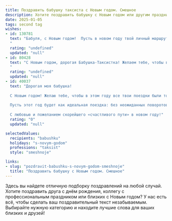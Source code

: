 ```yaml
---
title: Поздравить бабушку таксиста с Новым годом. Смешное
description: Хотите поздравить бабушку с Новым годом или другим праздником? Наш ИИ создаст незабываемое поздравление, а вы обязательно выделитесь среди других.  
date: 2025-01-05
tags: second tag
wishes:
- id: 130781
  text: "Бабуля, с Новым годом!  Пусть в новом году твой личный маршрут будет полон только позитива, а  клиенты — исключительно вежливыми и щедрыми (на подарки, конечно!).  Желаю тебе, чтобы  \"свободно\" на твоем жизненном такси горело всегда, а  \"занято\" — только во время уютных посиделок с внуками!
  "
  rating: "undefined"
  updated: "null"
- id: 80428
  text: "С Новым годом, дорогая Бабушка-Таксистка! Желаем тебе, чтобы в новом году клиенты были вежливыми, маршруты короткими, а чаевые - щедрыми! Пусть каждый день будет новым приключением, а машина - всегда исправной!
  "
  rating: "undefined"
  updated: "null"
- id: 40037
  text: "Дорогая моя бабушка!
  
  С Новым годом! Желаю тебе, чтобы в этом году все твои поездки были только по хорошим маршрутам, а пассажиры – с чувством юмора и щедрой рукой! Пусть каждый километр приносит радость, а счастье только в пробках тормозить не собирается.
  
  Пусть этот год будет как идеальная поездка: без неожиданных поворотов и с комфортным креслом, где можно спокойно отдохнуть, зная, что рядом любимые внуки!
  
  С любовью и пожеланием скорейшего «счастливого пути» в новом году!"
  rating: "0"
  updated: "null"

selectedValues:
  recipients: "babushku"
  holidays: "s-novym-godom"
  professions: "taksist"
  style: "smeshnoje"

links:
- slug: "pozdravit-babushku-s-novym-godom-smeshnoje"
  title: "Поздравить бабушку с Новым годом. Смешное"
---
```


Здесь вы найдете отличную подборку поздравлений на любой случай. 
Хотите поздравить друга с днём рождения, коллегу с профессиональным праздником или близких с Новым годом? У нас есть всё, чтобы сделать ваш поздравительный текст незабываемым. Выбирайте нужную категорию и находите лучшие слова для ваших близких и друзей!
